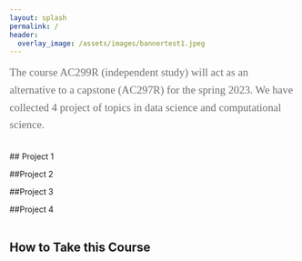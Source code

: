 ```yaml
---
layout: splash
permalink: /
header: 
  overlay_image: /assets/images/bannertest1.jpeg
---
```


<style>
  .graph {
    width: 500px;
  }
</style>

<div style="font-family:Karla; font-size:1.2rem; color:#707070;line-height:1.6;"> The course AC299R (independent study) will act as an alternative to a capstone (AC297R) for the spring 2023. We have collected 4 project of topics in data science and computational science. 
<br/><br/>
</div>
## Project 1 

##Project 2

##Project 3

##Project 4 
<br> <br>

## How to Take this Course